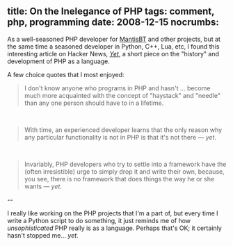 title: On the Inelegance of PHP
tags: comment, php, programming
date: 2008-12-15
nocrumbs:
---
As a well-seasoned PHP developer for <a href="http://www.mantisbt.org">MantisBT</a>
and other projects, but at the same time a seasoned developer in Python, C++, Lua,
etc, I found this interesting article on Hacker News,
<a href="http://phpadvent.org/2008/yet-by-marco-tabini">*Yet*</a>, a short
piece on the "history" and development of PHP as a language.

A few choice quotes that I most enjoyed:

> I don't know anyone who programs in PHP and hasn't ... become much more
> acquainted with the concept of "haystack" and "needle" than any one person should have
> to in a lifetime.

&nbsp;

> With time, an experienced developer learns that the only reason why any
> particular functionality is not in PHP is that it's not there &mdash; *yet*.

&nbsp;

> Invariably, PHP developers who try to settle into a framework have the
> (often irresistible) urge to simply drop it and write their own, because, you see,
> there is no framework that does things the way he or she wants &mdash; *yet*.

<div class="center">--</div>

I really like working on the PHP projects that I'm a part of, but every time I write a
Python script to do something, it just reminds me of how *unsophisticated* PHP
really is as a language.  Perhaps that's OK;  it certainly hasn't stopped me... *yet*.
